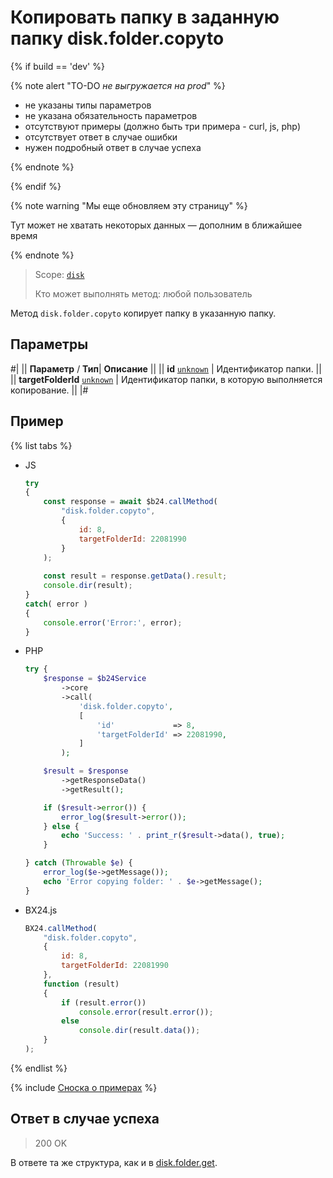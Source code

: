 # Копировать папку в заданную папку disk.folder.copyto

{% if build == 'dev' %}

{% note alert "TO-DO _не выгружается на prod_" %}

- не указаны типы параметров
- не указана обязательность параметров
- отсутствуют примеры (должно быть три примера - curl, js, php)
- отсутствует ответ в случае ошибки
- нужен подробный ответ в случае успеха

{% endnote %}

{% endif %}

{% note warning "Мы еще обновляем эту страницу" %}

Тут может не хватать некоторых данных — дополним в ближайшее время

{% endnote %}

> Scope: [`disk`](../../scopes/permissions.md)
>
> Кто может выполнять метод: любой пользователь

Метод `disk.folder.copyto` копирует папку в указанную папку.

## Параметры

#|
||  **Параметр** / **Тип**| **Описание** ||
|| **id**
[`unknown`](../../data-types.md) | Идентификатор папки. ||
|| **targetFolderId**
[`unknown`](../../data-types.md) | Идентификатор папки, в которую выполняется копирование. ||
|#

## Пример

{% list tabs %}

- JS


    ```js
    try
    {
    	const response = await $b24.callMethod(
    		"disk.folder.copyto",
    		{
    			id: 8,
    			targetFolderId: 22081990
    		}
    	);
    	
    	const result = response.getData().result;
    	console.dir(result);
    }
    catch( error )
    {
    	console.error('Error:', error);
    }
    ```

- PHP


    ```php
    try {
        $response = $b24Service
            ->core
            ->call(
                'disk.folder.copyto',
                [
                    'id'             => 8,
                    'targetFolderId' => 22081990,
                ]
            );
    
        $result = $response
            ->getResponseData()
            ->getResult();
    
        if ($result->error()) {
            error_log($result->error());
        } else {
            echo 'Success: ' . print_r($result->data(), true);
        }
    
    } catch (Throwable $e) {
        error_log($e->getMessage());
        echo 'Error copying folder: ' . $e->getMessage();
    }
    ```

- BX24.js

    ```js
    BX24.callMethod(
        "disk.folder.copyto",
        {
            id: 8,
            targetFolderId: 22081990
        },
        function (result)
        {
            if (result.error())
                console.error(result.error());
            else
                console.dir(result.data());
        }
    );
    ```

{% endlist %}

{% include [Сноска о примерах](../../../_includes/examples.md) %}

## Ответ в случае успеха

> 200 OK

В ответе та же структура, как и в [disk.folder.get](./disk-folder-get.md).